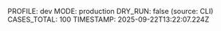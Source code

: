 PROFILE: dev
MODE: production
DRY_RUN: false (source: CLI)
CASES_TOTAL: 100
TIMESTAMP: 2025-09-22T13:22:07.224Z
